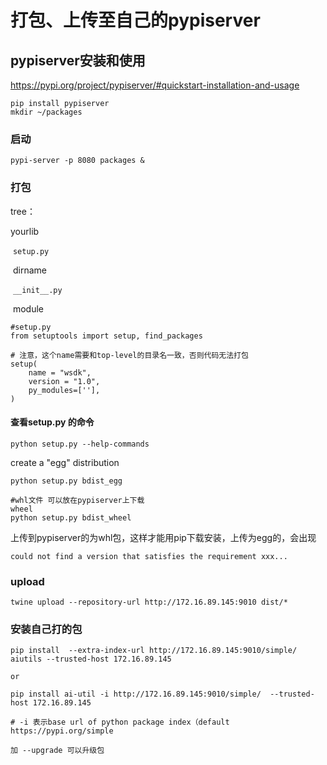 # 打包、上传至自己的pypiserver 



## pypiserver安装和使用

https://pypi.org/project/pypiserver/#quickstart-installation-and-usage

```
pip install pypiserver
mkdir ~/packages  
```



### 启动

```
pypi-server -p 8080 packages &  
```



### 打包

tree：

yourlib

​    `setup.py`

​    dirname

​         `__init__.py`    

​         module

```
#setup.py
from setuptools import setup, find_packages

# 注意，这个name需要和top-level的目录名一致，否则代码无法打包
setup(
    name = "wsdk",
    version = "1.0",
    py_modules=[''],
)
```



#### 查看setup.py 的命令

```
python setup.py --help-commands

```

create a "egg" distribution

```
python setup.py bdist_egg

#whl文件 可以放在pypiserver上下载
wheel
python setup.py bdist_wheel
```

上传到pypiserver的为whl包，这样才能用pip下载安装，上传为egg的，会出现

```
could not find a version that satisfies the requirement xxx...
```



### upload 

```
twine upload --repository-url http://172.16.89.145:9010 dist/*
```

### 安装自己打的包

```
pip install  --extra-index-url http://172.16.89.145:9010/simple/ aiutils --trusted-host 172.16.89.145

or

pip install ai-util -i http://172.16.89.145:9010/simple/  --trusted-host 172.16.89.145

# -i 表示base url of python package index（default https://pypi.org/simple

加 --upgrade 可以升级包
```

